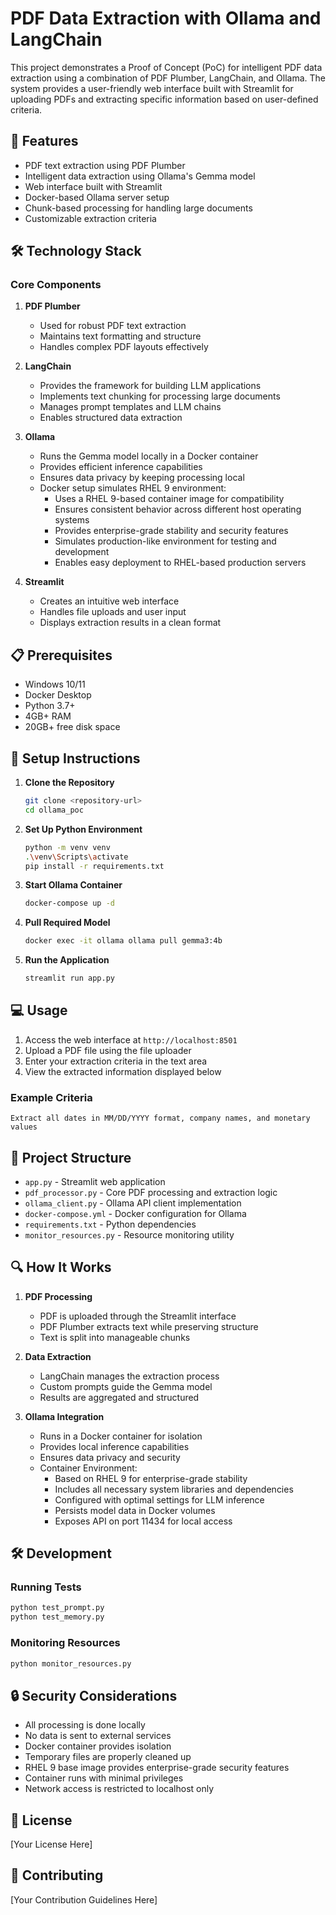 # PDF Data Extraction with Ollama and LangChain

This project demonstrates a Proof of Concept (PoC) for intelligent PDF data extraction using a combination of PDF Plumber, LangChain, and Ollama. The system provides a user-friendly web interface built with Streamlit for uploading PDFs and extracting specific information based on user-defined criteria.

## 🚀 Features

- PDF text extraction using PDF Plumber
- Intelligent data extraction using Ollama's Gemma model
- Web interface built with Streamlit
- Docker-based Ollama server setup
- Chunk-based processing for handling large documents
- Customizable extraction criteria

## 🛠️ Technology Stack

### Core Components

1. **PDF Plumber**
   - Used for robust PDF text extraction
   - Maintains text formatting and structure
   - Handles complex PDF layouts effectively

2. **LangChain**
   - Provides the framework for building LLM applications
   - Implements text chunking for processing large documents
   - Manages prompt templates and LLM chains
   - Enables structured data extraction

3. **Ollama**
   - Runs the Gemma model locally in a Docker container
   - Provides efficient inference capabilities
   - Ensures data privacy by keeping processing local
   - Docker setup simulates RHEL 9 environment:
     - Uses a RHEL 9-based container image for compatibility
     - Ensures consistent behavior across different host operating systems
     - Provides enterprise-grade stability and security features
     - Simulates production-like environment for testing and development
     - Enables easy deployment to RHEL-based production servers

4. **Streamlit**
   - Creates an intuitive web interface
   - Handles file uploads and user input
   - Displays extraction results in a clean format

## 📋 Prerequisites

- Windows 10/11
- Docker Desktop
- Python 3.7+
- 4GB+ RAM
- 20GB+ free disk space

## 🚀 Setup Instructions

1. **Clone the Repository**
   ```bash
   git clone <repository-url>
   cd ollama_poc
   ```

2. **Set Up Python Environment**
   ```bash
   python -m venv venv
   .\venv\Scripts\activate
   pip install -r requirements.txt
   ```

3. **Start Ollama Container**
   ```bash
   docker-compose up -d
   ```

4. **Pull Required Model**
   ```bash
   docker exec -it ollama ollama pull gemma3:4b
   ```

5. **Run the Application**
   ```bash
   streamlit run app.py
   ```

## 💻 Usage

1. Access the web interface at `http://localhost:8501`
2. Upload a PDF file using the file uploader
3. Enter your extraction criteria in the text area
4. View the extracted information displayed below

### Example Criteria
```
Extract all dates in MM/DD/YYYY format, company names, and monetary values
```

## 🔧 Project Structure

- `app.py` - Streamlit web application
- `pdf_processor.py` - Core PDF processing and extraction logic
- `ollama_client.py` - Ollama API client implementation
- `docker-compose.yml` - Docker configuration for Ollama
- `requirements.txt` - Python dependencies
- `monitor_resources.py` - Resource monitoring utility

## 🔍 How It Works

1. **PDF Processing**
   - PDF is uploaded through the Streamlit interface
   - PDF Plumber extracts text while preserving structure
   - Text is split into manageable chunks

2. **Data Extraction**
   - LangChain manages the extraction process
   - Custom prompts guide the Gemma model
   - Results are aggregated and structured

3. **Ollama Integration**
   - Runs in a Docker container for isolation
   - Provides local inference capabilities
   - Ensures data privacy and security
   - Container Environment:
     - Based on RHEL 9 for enterprise-grade stability
     - Includes all necessary system libraries and dependencies
     - Configured with optimal settings for LLM inference
     - Persists model data in Docker volumes
     - Exposes API on port 11434 for local access

## 🛠️ Development

### Running Tests
```bash
python test_prompt.py
python test_memory.py
```

### Monitoring Resources
```bash
python monitor_resources.py
```

## 🔒 Security Considerations

- All processing is done locally
- No data is sent to external services
- Docker container provides isolation
- Temporary files are properly cleaned up
- RHEL 9 base image provides enterprise-grade security features
- Container runs with minimal privileges
- Network access is restricted to localhost only

## 📝 License

[Your License Here]

## 🤝 Contributing

[Your Contribution Guidelines Here] 
